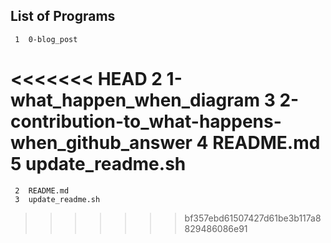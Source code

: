 ## List of Programs

     1	0-blog_post
<<<<<<< HEAD
     2	1-what_happen_when_diagram
     3	2-contribution-to_what-happens-when_github_answer
     4	README.md
     5	update_readme.sh
=======
     2	README.md
     3	update_readme.sh
>>>>>>> bf357ebd61507427d61be3b117a8829486086e91
